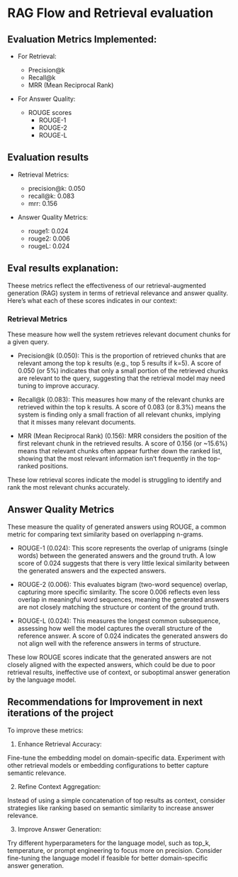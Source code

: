 # RAG Flow and Retrieval evaluation

## Evaluation Metrics Implemented:

- For Retrieval:
    - Precision@k
    - Recall@k
    - MRR (Mean Reciprocal Rank)

- For Answer Quality:
    - ROUGE scores
        - ROUGE-1
        - ROUGE-2
        - ROUGE-L


## Evaluation results

- Retrieval Metrics:
   - precision@k: 0.050
   - recall@k: 0.083
   - mrr: 0.156

- Answer Quality Metrics:
   - rouge1: 0.024
   - rouge2: 0.006
   - rougeL: 0.024


## Eval results explanation:

Theese metrics reflect the effectiveness of our retrieval-augmented generation (RAG) system in terms of retrieval relevance and answer quality. Here’s what each of these scores indicates in our context:

### Retrieval Metrics
These measure how well the system retrieves relevant document chunks for a given query.

- Precision@k (0.050): This is the proportion of retrieved chunks that are relevant among the top k results (e.g., top 5 results if k=5). A score of 0.050 (or 5%) indicates that only a small portion of the retrieved chunks are relevant to the query, suggesting that the retrieval model may need tuning to improve accuracy.

- Recall@k (0.083): This measures how many of the relevant chunks are retrieved within the top k results. A score of 0.083 (or 8.3%) means the system is finding only a small fraction of all relevant chunks, implying that it misses many relevant documents.

- MRR (Mean Reciprocal Rank) (0.156): MRR considers the position of the first relevant chunk in the retrieved results. A score of 0.156 (or ~15.6%) means that relevant chunks often appear further down the ranked list, showing that the most relevant information isn’t frequently in the top-ranked positions.

These low retrieval scores indicate the model is struggling to identify and rank the most relevant chunks accurately.

## Answer Quality Metrics
These measure the quality of generated answers using ROUGE, a common metric for comparing text similarity based on overlapping n-grams.

- ROUGE-1 (0.024): This score represents the overlap of unigrams (single words) between the generated answers and the ground truth. A low score of 0.024 suggests that there is very little lexical similarity between the generated answers and the expected answers.

- ROUGE-2 (0.006): This evaluates bigram (two-word sequence) overlap, capturing more specific similarity. The score 0.006 reflects even less overlap in meaningful word sequences, meaning the generated answers are not closely matching the structure or content of the ground truth.

- ROUGE-L (0.024): This measures the longest common subsequence, assessing how well the model captures the overall structure of the reference answer. A score of 0.024 indicates the generated answers do not align well with the reference answers in terms of structure.

These low ROUGE scores indicate that the generated answers are not closely aligned with the expected answers, which could be due to poor retrieval results, ineffective use of context, or suboptimal answer generation by the language model.

## Recommendations for Improvement in next iterations of the project
To improve these metrics:

1. Enhance Retrieval Accuracy:

Fine-tune the embedding model on domain-specific data.
Experiment with other retrieval models or embedding configurations to better capture semantic relevance.

2. Refine Context Aggregation:

Instead of using a simple concatenation of top results as context, consider strategies like ranking based on semantic similarity to increase answer relevance.

3. Improve Answer Generation:

Try different hyperparameters for the language model, such as top_k, temperature, or prompt engineering to focus more on precision.
Consider fine-tuning the language model if feasible for better domain-specific answer generation.